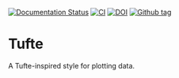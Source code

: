 [![Documentation Status](https://readthedocs.org/projects/tufte/badge/?version=latest)](https://tufte.readthedocs.io/en/latest/?badge=latest)
[![CI](https://github.com/hsteinshiromoto/tufte/actions/workflows/ci.yml/badge.svg)](https://github.com/hsteinshiromoto/tufte/actions/workflows/ci.yml)
[![DOI](https://zenodo.org/badge/130211437.svg)](https://zenodo.org/badge/latestdoi/130211437)
[![Github tag](https://badgen.net/github/tag/hsteinshiromoto/tufte)](https://github.com/hsteinshiromoto/tufte/tags/)

# Tufte

A Tufte-inspired style for plotting data.
